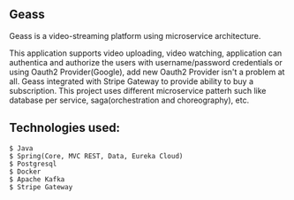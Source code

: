 ## Geass

Geass is a video-streaming platform using microservice architecture.

This application supports video uploading, video watching, application can authentica and authorize the users with username/password credentials 
or using Oauth2 Provider(Google), add new Oauth2 Provider isn't a problem at all.
Geass integrated with Stripe Gateway to provide ability to buy a subscription.
This project uses different microservice patterh such like database per service, saga(orchestration and choreography), etc.

## Technologies used:
```
$ Java
$ Spring(Core, MVC REST, Data, Eureka Cloud)
$ Postgresql
$ Docker
$ Apache Kafka
$ Stripe Gateway
```
